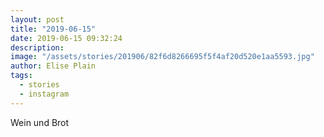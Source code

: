 ```yaml
---
layout: post
title: "2019-06-15"
date: 2019-06-15 09:32:24
description: 
image: "/assets/stories/201906/82f6d8266695f5f4af20d520e1aa5593.jpg"
author: Elise Plain
tags: 
  - stories
  - instagram
---
```


Wein und Brot
<p></p>
